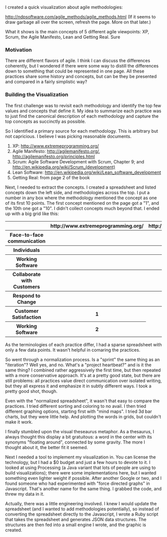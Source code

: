 I created a quick visualization about agile methodologies:

<a href="http://ndpsoftware.com/agile_methods/agile_methods.html">http://ndpsoftware.com/agile_methods/agile_methods.html</a> (If it seems to draw garbage all over the screen, refresh the page. More on that later.)

What it shows is the main concepts of 5 different agile viewpoints: XP, Scrum, the Agile Manifesto, Lean and Getting Real. Sure

### Motivation

There are different flavors of agile. I think I can discuss the differences coherently, but I wondered if there were some way to distill the differences down to something that could be represented in one page. All these practices share some history and concepts, but can be they  be presented and compared in a fairly simplistic way?


### Building the Visualization

The first challenge was to revisit each methodology and identify the top few values and concepts that define it. My idea to summarize each practice was to just find the canonical description of each methodology and capture the top concepts as succinctly as possible. 

So I identified a primary source for each methodology. This is arbitrary but not capricious. I believe I was picking reasonable documents.

<ol>
<li>XP: <a href="http://www.extremeprogramming.org/">http://www.extremeprogramming.org/</a>
<li>Agile Manifesto: <a href="http://agilemanifesto.org/">http://agilemanifesto.org/</a>, <a href="http://agilemanifesto.org/principles.html">http://agilemanifesto.org/principles.html</a>
<li>Scrum: Agile Software Development with Scrum, Chapter 9; and <a href="http://en.wikipedia.org/wiki/Scrum_(development)">http://en.wikipedia.org/wiki/Scrum_(development)</a>
<li>Lean Software: <a href="http://en.wikipedia.org/wiki/Lean_software_development">http://en.wikipedia.org/wiki/Lean_software_development</a>
<li>Getting Real: from page 2 of the book
</ol>


Next, I needed to extract the concepts. I created a spreadsheet and listed concepts down the left side, and methodologies across the top. I put a number in any box where the methodology mentioned the concept as one of its first 10 points. The first concept mentioned on the page got a "1", and the 10th one got a "10". I didn't collect concepts much beyond that. I ended up with a big grid like this:


<table>
	<tr>
		<th></th>
		<th>http://www.extremeprogramming.org/</th>
		<th>http://agilemanifesto.org/</th>
	</tr>
	<tr>
		<th>Face-to-face communication</th>
		<th></th>
		<th>1</th>
	</tr>
	<tr>
		<th>Individuals</th>
		<th></th>
		<th>1</th>
	</tr>
	<tr>
		<th>Working Software</th>
		<th></th>
		<th>2</th>
	</tr>
	<tr>
		<th>Collaborate with Customers </th>
		<th></th>
		<th>3</th>
	</tr>
	<tr>
		<th>Respond to Change</th>
		<th></th>
		<th>4</th>
	</tr>
	<tr>
		<th>Customer Satisfaction</th>
		<th>1</th>
		<th></th>
	</tr>
	<tr>
		<th>Working Software</th>
		<th>2</th>
	</tr>
</table>


As the terminologies of each practice differ, I had a sparse spreadsheet with only a few data points. It wasn't helpful in comaring the practices.

So went through a normalization process. Is a "sprint" the same thing as an "iteration"? Well yes, and no. What's a "project heartbeat?" and is it the same thing? I combined rather aggressively the first time, but then repeated with a more conservative approach. It's at a pretty good state, but there are still problems: all practices value direct communication over isolated writing, but they all express it and emphasize it in subtly different ways. I took a pretty good shot, though.

Even with the "normalized spreadsheet", it wasn't that easy to compare the practices. I tried different sorting and coloring to no avail. I then tried different graphing options, starting first with "mind maps". I tried 3d bar charts, but they were little help. And plotting the words in grids, but couldn't make it work.

I finally stumbled upon the visual theseaurus metaphor. As a thesaurus, I always thought this display a bit gratuitous: a word in the center with its synonyms "floating around", connected by some gravity. The more I thought about it, the better fit it seemed.
       
Next I needed a tool to implement my visualization in. You can license the technology, but I had a $0 budget and just a few hours to devote to it. I looked at using Processing (a Java variant that lots of people are using to build visualizations); there were some implementations here, but I wanted something even lighter weight if possible. After another Google or two, and I found someone who had experimented with "force directed graphs" in Javascript. That's another name for the same thing. I grabbed the code, and threw my data in it.

Actually, there was a little engineering involved. I knew I would update the spreadsheet (and I wanted to add methodologies potentially), so instead of converting the spreadsheet directly to the Javascript, I wrote a Ruby script that takes the spreadsheet and generates JSON data structures. The structures are then fed into a small engine I wrote, and the graphic is created.



